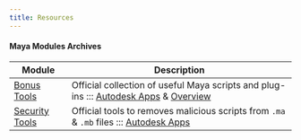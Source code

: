 ```yaml
---
title: Resources
---
```



#### Maya Modules Archives

| Module                | Description         
| --------------------  | --------------------
| [Bonus Tools](https://u.pcloud.link/publink/show?code=XZQ44HXZGRp3myMYEhkh1H7mbXnlG4wow2uX)  | Official collection of useful Maya scripts and plug-ins ::: [Autodesk Apps](https://apps.autodesk.com/MAYA/fr/Detail/Index?id=8115150172702393827&os=Win64&appLang=en) & [Overview](https://www.youtube.com/watch?v=JX6CBJXErQE&list=PLRhyUhUvvnOTWQP527tK_msQwDgstzIc_)
| [Security Tools](https://u.pcloud.link/publink/show?code=XZm44HXZQj7dJGEUb1z4R8pU1q6EyXF2TLJX)  | Official tools to removes malicious scripts from `.ma` & `.mb` files ::: [Autodesk Apps](https://apps.autodesk.com/MAYA/fr/Detail/Index?id=8637238041954239715&os=Win64&appLang=en)